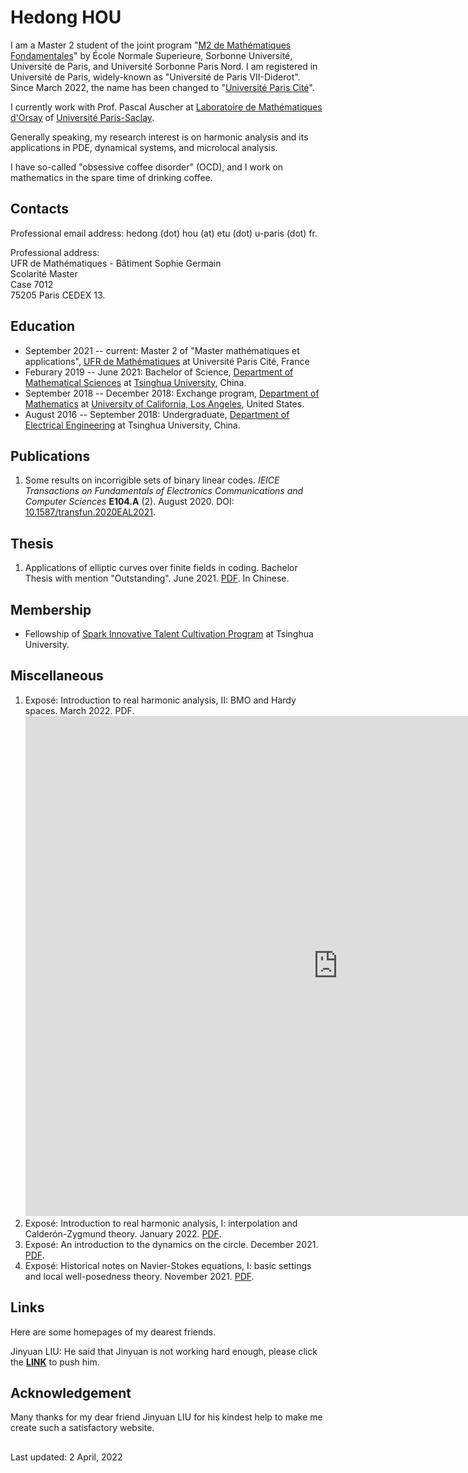 # Hedong HOU

I am a Master 2 student of the joint program "[M2 de Mathématiques Fondamentales](https://master-math-fonda.imj-prg.fr/index.php)" by École Normale Superieure, Sorbonne Université, Université de Paris, and Université Sorbonne Paris Nord. I am registered in Université de Paris, widely-known as "Université de Paris VII-Diderot". Since March 2022, the name has been changed to "[Université Paris Cité](https://u-paris.fr)". 

I currently work with Prof. Pascal Auscher at [Laboratoire de Mathématiques d'Orsay](https://www.imo.universite-paris-saclay.fr/en/) of [Université Paris-Saclay](https://www.universite-paris-saclay.fr/en). 

Generally speaking, my research interest is on harmonic analysis and its applications in PDE, dynamical systems, and microlocal analysis.

I have so-called "obsessive coffee disorder" (OCD), and I work on mathematics in the spare time of drinking coffee.

## Contacts

Professional email address: hedong (dot) hou (at) etu (dot) u-paris (dot) fr.

Professional address:\
UFR de Mathématiques - Bâtiment Sophie Germain\
Scolarité Master\
Case 7012\
75205 Paris CEDEX 13.

## Education

* September 2021 -- current: Master 2 of "Master mathématiques et applications", [UFR de Mathématiques](https://www.math.univ-paris-diderot.fr/) at Université Paris Cité, France
* Feburary 2019 -- June 2021: Bachelor of Science, [Department of Mathematical Sciences](https://www.math.tsinghua.edu.cn/) at [Tsinghua University](https://www.tsinghua.edu.cn/), China.
* September 2018 -- December 2018: Exchange program, [Department of Mathematics](https://ww3.math.ucla.edu/) at [University of California, Los Angeles](https://www.ucla.edu/), United States.
* August 2016 -- September 2018: Undergraduate, [Department of Electrical Engineering](https://www.eea.tsinghua.edu.cn/) at Tsinghua University, China.

## Publications

1. Some results on incorrigible sets of binary linear codes. _IEICE Transactions on Fundamentals of Electronics Communications and Computer Sciences_ **E104.A** (2). August 2020. DOI: [10.1587/transfun.2020EAL2021](http://dx.doi.org/10.1587/transfun.2020EAL2021).
 
## Thesis

1. Applications of elliptic curves over finite fields in coding. Bachelor Thesis with mention "Outstanding". June 2021. [PDF](</bachelorthesis>). In Chinese.

## Membership

* Fellowship of [Spark Innovative Talent Cultivation Program](http://www.tuef.tsinghua.edu.cn/column/sp1) at Tsinghua University.

## Miscellaneous

<misintrohaI href="pdfs/Ben_An_Introduction_to_the_Dynamics_on_the_Circle.pdf" target="_blank"></misintrohaI>
<misNS href="pdfs/Ben_Historical_Notes_on_Navier_Stokes_Equations.pdf" target="_blank"></misNS>
<misPoincarerot href="pdfs/Ben_An_Introduction_to_the_Dynamics_on_the_Circle.pdf" target="_blank"></misPoincarerot>

1. Exposé: Introduction to real harmonic analysis, II: BMO and Hardy spaces. March 2022. <misHAII href="https://benahou.github.io/pdfs/Ben_Introduction_to_Real_Harmonic_Analysis__II.pdf" target="_blank">PDF.</misHAII><embed src="https://benahou.github.io/pdfs/Ben_Introduction_to_Real_Harmonic_Analysis__II.pdf" width="1000px" height="800px" />
1. Exposé: Introduction to real harmonic analysis, I: interpolation and Calderón-Zygmund theory. January 2022. [PDF](/misintrohaI).
1. Exposé: An introduction to the dynamics on the circle. December 2021. [PDF](/misNS).
1. Exposé: Historical notes on Navier-Stokes equations, I: basic settings and local well-posedness theory. November 2021. [PDF](/misPoincarerot).

## Links

Here are some homepages of my dearest friends.

Jinyuan LIU: He said that Jinyuan is not working hard enough, please click the [**LINK**](https://liu-jinyuan.github.io/) to push him.

## Acknowledgement

Many thanks for my dear friend Jinyuan LIU for his kindest help to make me create such a satisfactory website.

##

Last updated: 2 April, 2022
